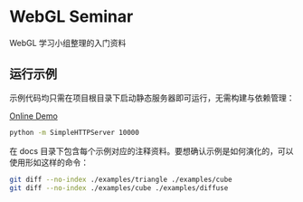 # WebGL Seminar
WebGL 学习小组整理的入门资料

## 运行示例
示例代码均只需在项目根目录下启动静态服务器即可运行，无需构建与依赖管理：

[Online Demo](https://doodlewind.github.io/webgl-seminar/examples)

``` bash
python -m SimpleHTTPServer 10000
```

在 docs 目录下包含每个示例对应的注释资料。要想确认示例是如何演化的，可以使用形如这样的命令：

``` bash
git diff --no-index ./examples/triangle ./examples/cube
git diff --no-index ./examples/cube ./examples/diffuse
```
